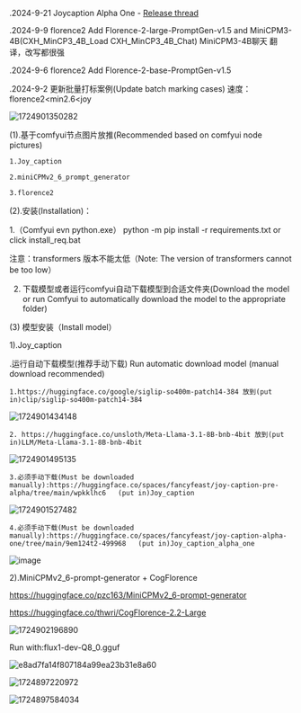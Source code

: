 .2024-9-21 Joycaption Alpha One - [Release thread](https://www.reddit.com/r/StableDiffusion/comments/1fm9pxa/joycaption_free_open_uncensored_vlm_alpha_one/)

.2024-9-9 florence2 Add Florence-2-large-PromptGen-v1.5 and MiniCPM3-4B(CXH_MinCP3_4B_Load CXH_MinCP3_4B_Chat) 
    MiniCPM3-4B聊天 翻译，改写都很强

.2024-9-6 florence2 Add Florence-2-base-PromptGen-v1.5 

.2024-9-2 更新批量打标案例(Update batch marking cases) 速度：florence2<min2.6<joy

![1724901350282](https://github.com/user-attachments/assets/c9d9cd10-fbd6-4aeb-91b6-f2740c3998cc)

(1).基于comfyui节点图片放推(Recommended based on comfyui node pictures)

    1.Joy_caption

    2.miniCPMv2_6_prompt_generator

    3.florence2

(2).安装(Installation)：

  1.（Comfyui evn python.exe） python -m pip install -r requirements.txt or click install_req.bat

  注意：transformers 版本不能太低（Note: The version of transformers cannot be too low）

  2. 下载模型或者运行comfyui自动下载模型到合适文件夹(Download the model or run Comfyui to automatically download the model to the appropriate folder)

(3) 模型安装（Install model）

   1).Joy_caption

   .运行自动下载模型(推荐手动下载) Run automatic download model (manual download recommended)
   
    1.https://huggingface.co/google/siglip-so400m-patch14-384 放到(put in)clip/siglip-so400m-patch14-384
      
![1724901434148](https://github.com/user-attachments/assets/12ad9627-e121-4bc8-98cc-313fa491bde4)

    
    2. https://huggingface.co/unsloth/Meta-Llama-3.1-8B-bnb-4bit 放到(put in)LLM/Meta-Llama-3.1-8B-bnb-4bit
      
![1724901495135](https://github.com/user-attachments/assets/3cac31a7-8150-4d78-96d1-8aa3198fe572)


    3.必须手动下载(Must be downloaded manually):https://huggingface.co/spaces/fancyfeast/joy-caption-pre-alpha/tree/main/wpkklhc6   (put in)Joy_caption 

![1724901527482](https://github.com/user-attachments/assets/e8ec1be6-a96c-4e73-9422-7bcdafb8f1d4)

    4.必须手动下载(Must be downloaded manually):https://huggingface.co/spaces/fancyfeast/joy-caption-alpha-one/tree/main/9em124t2-499968   (put in)Joy_caption_alpha_one 

![image](https://github.com/user-attachments/assets/0c178f5a-6960-42d9-a7c5-6a6e5febcf26)

 2).MiniCPMv2_6-prompt-generator + CogFlorence
 
 https://huggingface.co/pzc163/MiniCPMv2_6-prompt-generator
 
 https://huggingface.co/thwri/CogFlorence-2.2-Large
 
 ![1724902196890](https://github.com/user-attachments/assets/22373c22-8083-4b3f-af10-774d86560f16)

 Run with:flux1-dev-Q8_0.gguf

 ![e8ad7fa14f807184a99ea23b31e8a60](https://github.com/user-attachments/assets/178ee440-919e-4b28-b1bd-c2c1e2e0ceb4)

 ![1724897220972](https://github.com/user-attachments/assets/ac3c072d-dccc-4f29-bcbd-45c7945407be)

 ![1724897584034](https://github.com/user-attachments/assets/584adc69-3e0d-4cb9-8392-0fe337dc34a2)








